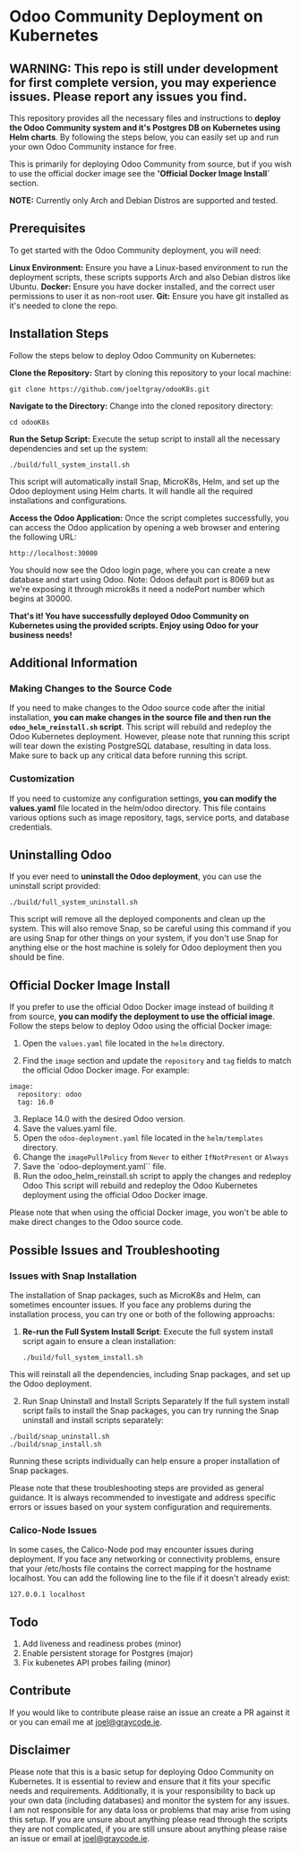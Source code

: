 # Odoo Community Deployment on Kubernetes

## WARNING: This repo is still under development for first complete version, you may experience issues. Please report any issues you find. 

This repository provides all the necessary files and instructions to **deploy the Odoo Community system and it's Postgres DB on Kubernetes using Helm charts**. By following the steps below, you can easily set up and run your own Odoo Community instance for free.

This is primarily for deploying Odoo Community from source, but if you wish to use the official docker image see the **'Official Docker Image Install`** section.

**NOTE:** Currently only Arch and Debian Distros are supported and tested.


## Prerequisites
To get started with the Odoo Community deployment, you will need:

**Linux Environment:** Ensure you have a Linux-based environment to run the deployment scripts, these scripts supports Arch and also Debian distros like Ubuntu.
**Docker:** Ensure you have docker installed, and the correct user permissions to user it as non-root user.
**Git:** Ensure you have git installed as it's needed to clone the repo.


## Installation Steps
Follow the steps below to deploy Odoo Community on Kubernetes:

**Clone the Repository:** Start by cloning this repository to your local machine:

```
git clone https://github.com/joeltgray/odooK8s.git
```
**Navigate to the Directory:** Change into the cloned repository directory:

```
cd odooK8s
```
**Run the Setup Script:** Execute the setup script to install all the necessary dependencies and set up the system:

```
./build/full_system_install.sh
```
This script will automatically install Snap, MicroK8s, Helm, and set up the Odoo deployment using Helm charts. It will handle all the required installations and configurations.

**Access the Odoo Application:** Once the script completes successfully, you can access the Odoo application by opening a web browser and entering the following URL:

```
http://localhost:30000
```
You should now see the Odoo login page, where you can create a new database and start using Odoo.
Note: Odoos default port is 8069 but as we're exposing it through microk8s it need a nodePort number which begins at 30000.

**That's it! You have successfully deployed Odoo Community on Kubernetes using the provided scripts. Enjoy using Odoo for your business needs!**


## Additional Information
### Making Changes to the Source Code
If you need to make changes to the Odoo source code after the initial installation, **you can make changes in the source file and then run the `odoo_helm_reinstall.sh` script**. This script will rebuild and redeploy the Odoo Kubernetes deployment. However, please note that running this script will tear down the existing PostgreSQL database, resulting in data loss. Make sure to back up any critical data before running this script.


### Customization
If you need to customize any configuration settings, **you can modify the values.yaml** file located in the helm/odoo directory. This file contains various options such as image repository, tags, service ports, and database credentials.


## Uninstalling Odoo
If you ever need to **uninstall the Odoo deployment**, you can use the uninstall script provided:

```
./build/full_system_uninstall.sh
```
This script will remove all the deployed components and clean up the system. This will also remove Snap, so be careful using this command if you are using Snap for other things on your system, if you don't use Snap for anything else or the host machine is solely for Odoo deployment then you should be fine.


## Official Docker Image Install
If you prefer to use the official Odoo Docker image instead of building it from source, **you can modify the deployment to use the official image**. Follow the steps below to deploy Odoo using the official Docker image:

1. Open the `values.yaml` file located in the `helm` directory.

2. Find the `image` section and update the `repository` and `tag` fields to match the official Odoo Docker image. For example:

```
image:
  repository: odoo
  tag: 16.0
```
3. Replace 14.0 with the desired Odoo version.
4. Save the values.yaml file.
5. Open the `odoo-deployment.yaml` file located in the `helm/templates` directory.
6. Change the `imagePullPolicy` from `Never` to either `IfNotPresent` or `Always`
7. Save the `odoo-deployment.yaml`` file.
8. Run the odoo_helm_reinstall.sh script to apply the changes and redeploy Odoo
This script will rebuild and redeploy the Odoo Kubernetes deployment using the official Odoo Docker image.

Please note that when using the official Docker image, you won't be able to make direct changes to the Odoo source code. 


## Possible Issues and Troubleshooting

### Issues with Snap Installation

The installation of Snap packages, such as MicroK8s and Helm, can sometimes encounter issues. If you face any problems during the installation process, you can try one or both of the following approachs:

1. **Re-run the Full System Install Script**: Execute the full system install script again to ensure a clean installation:

   ```
   ./build/full_system_install.sh
   ```
This will reinstall all the dependencies, including Snap packages, and set up the Odoo deployment.

2. Run Snap Uninstall and Install Scripts Separately
If the full system install script fails to install the Snap packages, you can try running the Snap uninstall and install scripts separately:

```
./build/snap_uninstall.sh
./build/snap_install.sh
```
Running these scripts individually can help ensure a proper installation of Snap packages.

Please note that these troubleshooting steps are provided as general guidance. It is always recommended to investigate and address specific errors or issues based on your system configuration and requirements.

### Calico-Node Issues
In some cases, the Calico-Node pod may encounter issues during deployment. If you face any networking or connectivity problems, ensure that your /etc/hosts file contains the correct mapping for the hostname localhost. You can add the following line to the file if it doesn't already exist:

```
127.0.0.1 localhost
```

## Todo

1. Add liveness and readiness probes (minor)
2. Enable persistent storage for Postgres (major)
3. Fix kubenetes API probes failing (minor) 

## Contribute

If you would like to contribute please raise an issue an create a PR against it or you can email me at joel@graycode.ie.


## Disclaimer

Please note that this is a basic setup for deploying Odoo Community on Kubernetes. It is essential to review and ensure that it fits your specific needs and requirements. Additionally, it is your responsibility to back up your own data (including databases) and monitor the system for any issues. I am not responsible for any data loss or problems that may arise from using this setup. If you are unsure about anything please read through the scripts they are not complicated, if you are still unsure about anything please raise an issue or email at joel@graycode.ie.